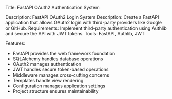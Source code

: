 Title: FastAPI OAuth2 Authentication System

Description:
FastAPI OAuth2 Login System Description: Create a FastAPI application that allows OAuth2 login with third-party providers like Google or GitHub.
Requirements: Implement third-party authentication using Authlib and secure the API with JWT tokens.
Tools: FastAPI, Authlib, JWT

Features:

 - FastAPI provides the web framework foundation
 - SQLAlchemy handles database operations
 - OAuth2 manages authentication
 - JWT handles secure token-based operations
 - Middleware manages cross-cutting concerns
 - Templates handle view rendering
 - Configuration manages application settings
 - Project structure ensures maintainability
